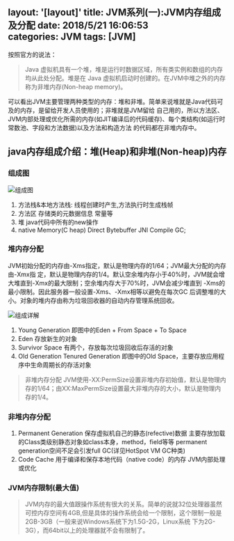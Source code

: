 layout: '[layout]'
title: JVM系列(一):JVM内存组成及分配
date: 2018/5/21 16:06:53  
categories: JVM
tags: [JVM]
---
按照官方的说法：
> Java 虚拟机具有一个堆，堆是运行时数据区域，所有类实例和数组的内存均从此处分配。堆是在 Java 虚拟机启动时创建的。在JVM中堆之外的内存称为非堆内存(Non-heap memory)。

可以看出JVM主要管理两种类型的内存：堆和非堆。简单来说堆就是Java代码可及的内存，是留给开发人员使用的；非堆就是JVM留给 自己用的，所以方法区、JVM内部处理或优化所需的内存(如JIT编译后的代码缓存)、每个类结构(如运行时常数池、字段和方法数据)以及方法和构造方法 的代码都在非堆内存中。
<!--more-->
## java内存组成介绍：堆(Heap)和非堆(Non-heap)内存
### 组成图
![组成图](http://ooenom0ja.bkt.clouddn.com/r_sun-jdk-memory-area1.PNG)

1. 方法栈&本地方法栈:
	线程创建时产生,方法执行时生成栈帧
2. 方法区
	存储类的元数据信息 常量等
3. 堆
	java代码中所有的new操作
4. native Memory(C heap)
	Direct Bytebuffer JNI Compile GC;


### 堆内存分配
JVM初始分配的内存由-Xms指定，默认是物理内存的1/64；JVM最大分配的内存由-Xmx指 定，默认是物理内存的1/4。默认空余堆内存小于40%时，JVM就会增大堆直到-Xmx的最大限制；空余堆内存大于70%时，JVM会减少堆直到 -Xms的最小限制。因此服务器一般设置-Xms、-Xmx相等以避免在每次GC 后调整堆的大小。对象的堆内存由称为垃圾回收器的自动内存管理系统回收。

![组成详解](http://ooenom0ja.bkt.clouddn.com/r_heap1.PNG)

1. Young Generation	
即图中的Eden + From Space + To Space
2. Eden
存放新生的对象
3. Survivor Space
有两个，存放每次垃圾回收后存活的对象
4. Old Generation
Tenured Generation 即图中的Old Space，主要存放应用程序中生命周期长的存活对象
> 非堆内存分配
JVM使用-XX:PermSize设置非堆内存初始值，默认是物理内存的1/64；由XX:MaxPermSize设置最大非堆内存的大小，默认是物理内存的1/4。

### 非堆内存分配
1. Permanent Generation	
保存虚拟机自己的静态(refective)数据
主要存放加载的Class类级别静态对象如class本身，method，field等等
permanent generation空间不足会引发full GC(详见HotSpot VM GC种类)
2. Code Cache
用于编译和保存本地代码（native code）的内存
JVM内部处理或优化

### JVM内存限制(最大值)
> JVM内存的最大值跟操作系统有很大的关系。简单的说就32位处理器虽然 可控内存空间有4GB,但是具体的操作系统会给一个限制，这个限制一般是2GB-3GB（一般来说Windows系统下为1.5G-2G，Linux系统 下为2G-3G），而64bit以上的处理器就不会有限制了。